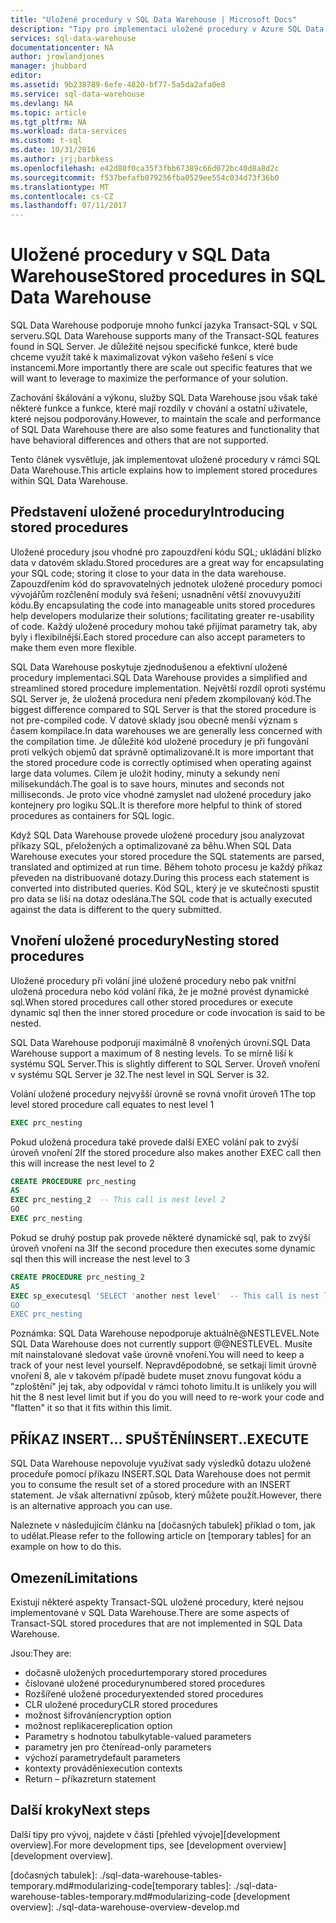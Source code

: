 ```yaml
---
title: "Uložené procedury v SQL Data Warehouse | Microsoft Docs"
description: "Tipy pro implementaci uložené procedury v Azure SQL Data Warehouse na vývoj řešení."
services: sql-data-warehouse
documentationcenter: NA
author: jrowlandjones
manager: jhubbard
editor: 
ms.assetid: 9b238789-6efe-4820-bf77-5a5da2afa0e8
ms.service: sql-data-warehouse
ms.devlang: NA
ms.topic: article
ms.tgt_pltfrm: NA
ms.workload: data-services
ms.custom: t-sql
ms.date: 10/31/2016
ms.author: jrj;barbkess
ms.openlocfilehash: e42d80f0ca35f3fbb67389c66d072bc40d8a8d2c
ms.sourcegitcommit: f537befafb079256fba0529ee554c034d73f36b0
ms.translationtype: MT
ms.contentlocale: cs-CZ
ms.lasthandoff: 07/11/2017
---
```

# <a name="stored-procedures-in-sql-data-warehouse"></a><span data-ttu-id="3441b-103">Uložené procedury v SQL Data Warehouse</span><span class="sxs-lookup"><span data-stu-id="3441b-103">Stored procedures in SQL Data Warehouse</span></span>
<span data-ttu-id="3441b-104">SQL Data Warehouse podporuje mnoho funkcí jazyka Transact-SQL v SQL serveru.</span><span class="sxs-lookup"><span data-stu-id="3441b-104">SQL Data Warehouse supports many of the Transact-SQL features found in SQL Server.</span></span> <span data-ttu-id="3441b-105">Je důležité nejsou specifické funkce, které bude chceme využít také k maximalizovat výkon vašeho řešení s více instancemi.</span><span class="sxs-lookup"><span data-stu-id="3441b-105">More importantly there are scale out specific features that we will want to leverage to maximize the performance of your solution.</span></span>

<span data-ttu-id="3441b-106">Zachování škálování a výkonu, služby SQL Data Warehouse jsou však také některé funkce a funkce, které mají rozdíly v chování a ostatní uživatele, které nejsou podporovány.</span><span class="sxs-lookup"><span data-stu-id="3441b-106">However, to maintain the scale and performance of SQL Data Warehouse there are also some features and functionality that have behavioral differences and others that are not supported.</span></span>

<span data-ttu-id="3441b-107">Tento článek vysvětluje, jak implementovat uložené procedury v rámci SQL Data Warehouse.</span><span class="sxs-lookup"><span data-stu-id="3441b-107">This article explains how to implement stored procedures within SQL Data Warehouse.</span></span>

## <a name="introducing-stored-procedures"></a><span data-ttu-id="3441b-108">Představení uložené procedury</span><span class="sxs-lookup"><span data-stu-id="3441b-108">Introducing stored procedures</span></span>
<span data-ttu-id="3441b-109">Uložené procedury jsou vhodné pro zapouzdření kódu SQL; ukládání blízko data v datovém skladu.</span><span class="sxs-lookup"><span data-stu-id="3441b-109">Stored procedures are a great way for encapsulating your SQL code; storing it close to your data in the data warehouse.</span></span> <span data-ttu-id="3441b-110">Zapouzdřením kód do spravovatelných jednotek uložené procedury pomoci vývojářům rozčlenění moduly svá řešení; usnadnění větší znovuvyužití kódu.</span><span class="sxs-lookup"><span data-stu-id="3441b-110">By encapsulating the code into manageable units stored procedures help developers modularize their solutions; facilitating greater re-usability of code.</span></span> <span data-ttu-id="3441b-111">Každý uložené procedury mohou také přijímat parametry tak, aby byly i flexibilnější.</span><span class="sxs-lookup"><span data-stu-id="3441b-111">Each stored procedure can also accept parameters to make them even more flexible.</span></span>

<span data-ttu-id="3441b-112">SQL Data Warehouse poskytuje zjednodušenou a efektivní uložené procedury implementaci.</span><span class="sxs-lookup"><span data-stu-id="3441b-112">SQL Data Warehouse provides a simplified and streamlined stored procedure implementation.</span></span> <span data-ttu-id="3441b-113">Největší rozdíl oproti systému SQL Server je, že uložená procedura není předem zkompilovaný kód.</span><span class="sxs-lookup"><span data-stu-id="3441b-113">The biggest difference compared to SQL Server is that the stored procedure is not pre-compiled code.</span></span> <span data-ttu-id="3441b-114">V datové sklady jsou obecně menší význam s časem kompilace.</span><span class="sxs-lookup"><span data-stu-id="3441b-114">In data warehouses we are generally less concerned with the compilation time.</span></span> <span data-ttu-id="3441b-115">Je důležité kód uložené procedury je při fungování proti velkých objemů dat správně optimalizované.</span><span class="sxs-lookup"><span data-stu-id="3441b-115">It is more important that the stored procedure code is correctly optimised when operating against large data volumes.</span></span> <span data-ttu-id="3441b-116">Cílem je uložit hodiny, minuty a sekundy není milisekundách.</span><span class="sxs-lookup"><span data-stu-id="3441b-116">The goal is to save hours, minutes and seconds not milliseconds.</span></span> <span data-ttu-id="3441b-117">Je proto více vhodné zamyslet nad uložené procedury jako kontejnery pro logiku SQL.</span><span class="sxs-lookup"><span data-stu-id="3441b-117">It is therefore more helpful to think of stored procedures as containers for SQL logic.</span></span>     

<span data-ttu-id="3441b-118">Když SQL Data Warehouse provede uložené procedury jsou analyzovat příkazy SQL, přeložených a optimalizované za běhu.</span><span class="sxs-lookup"><span data-stu-id="3441b-118">When SQL Data Warehouse executes your stored procedure the SQL statements are parsed, translated and optimized at run time.</span></span> <span data-ttu-id="3441b-119">Během tohoto procesu je každý příkaz převeden na distribuované dotazy.</span><span class="sxs-lookup"><span data-stu-id="3441b-119">During this process each statement is converted into distributed queries.</span></span> <span data-ttu-id="3441b-120">Kód SQL, který je ve skutečnosti spustit pro data se liší na dotaz odeslána.</span><span class="sxs-lookup"><span data-stu-id="3441b-120">The SQL code that is actually executed against the data is different to the query submitted.</span></span>

## <a name="nesting-stored-procedures"></a><span data-ttu-id="3441b-121">Vnoření uložené procedury</span><span class="sxs-lookup"><span data-stu-id="3441b-121">Nesting stored procedures</span></span>
<span data-ttu-id="3441b-122">Uložené procedury při volání jiné uložené procedury nebo pak vnitřní uložená procedura nebo kód volání říká, že je možné provést dynamické sql.</span><span class="sxs-lookup"><span data-stu-id="3441b-122">When stored procedures call other stored procedures or execute dynamic sql then the inner stored procedure or code invocation is said to be nested.</span></span>

<span data-ttu-id="3441b-123">SQL Data Warehouse podporují maximálně 8 vnořených úrovní.</span><span class="sxs-lookup"><span data-stu-id="3441b-123">SQL Data Warehouse support a maximum of 8 nesting levels.</span></span> <span data-ttu-id="3441b-124">To se mírně liší k systému SQL Server.</span><span class="sxs-lookup"><span data-stu-id="3441b-124">This is slightly different to SQL Server.</span></span> <span data-ttu-id="3441b-125">Úroveň vnoření v systému SQL Server je 32.</span><span class="sxs-lookup"><span data-stu-id="3441b-125">The nest level in SQL Server is 32.</span></span>

<span data-ttu-id="3441b-126">Volání uložené procedury nejvyšší úrovně se rovná vnořit úroveň 1</span><span class="sxs-lookup"><span data-stu-id="3441b-126">The top level stored procedure call equates to nest level 1</span></span>

```sql
EXEC prc_nesting
```
<span data-ttu-id="3441b-127">Pokud uložená procedura také provede další EXEC volání pak to zvýší úroveň vnoření 2</span><span class="sxs-lookup"><span data-stu-id="3441b-127">If the stored procedure also makes another EXEC call then this will increase the nest level to 2</span></span>

```sql
CREATE PROCEDURE prc_nesting
AS
EXEC prc_nesting_2  -- This call is nest level 2
GO
EXEC prc_nesting
```
<span data-ttu-id="3441b-128">Pokud se druhý postup pak provede některé dynamické sql, pak to zvýší úroveň vnoření na 3</span><span class="sxs-lookup"><span data-stu-id="3441b-128">If the second procedure then executes some dynamic sql then this will increase the nest level to 3</span></span>

```sql
CREATE PROCEDURE prc_nesting_2
AS
EXEC sp_executesql 'SELECT 'another nest level'  -- This call is nest level 2
GO
EXEC prc_nesting
```

<span data-ttu-id="3441b-129">Poznámka: SQL Data Warehouse nepodporuje aktuálně@NESTLEVEL.</span><span class="sxs-lookup"><span data-stu-id="3441b-129">Note SQL Data Warehouse does not currently support @@NESTLEVEL.</span></span> <span data-ttu-id="3441b-130">Musíte mít nainstalované sledovat vaše úrovně vnoření.</span><span class="sxs-lookup"><span data-stu-id="3441b-130">You will need to keep a track of your nest level yourself.</span></span> <span data-ttu-id="3441b-131">Nepravděpodobné, se setkají limit úrovně vnoření 8, ale v takovém případě budete muset znovu fungovat kódu a "zploštění" jej tak, aby odpovídal v rámci tohoto limitu.</span><span class="sxs-lookup"><span data-stu-id="3441b-131">It is unlikely you will hit the 8 nest level limit but if you do you will need to re-work your code and "flatten" it so that it fits within this limit.</span></span>

## <a name="insertexecute"></a><span data-ttu-id="3441b-132">PŘÍKAZ INSERT... SPUŠTĚNÍ</span><span class="sxs-lookup"><span data-stu-id="3441b-132">INSERT..EXECUTE</span></span>
<span data-ttu-id="3441b-133">SQL Data Warehouse nepovoluje využívat sady výsledků dotazu uložené proceduře pomocí příkazu INSERT.</span><span class="sxs-lookup"><span data-stu-id="3441b-133">SQL Data Warehouse does not permit you to consume the result set of a stored procedure with an INSERT statement.</span></span> <span data-ttu-id="3441b-134">Je však alternativní způsob, který můžete použít.</span><span class="sxs-lookup"><span data-stu-id="3441b-134">However, there is an alternative approach you can use.</span></span>

<span data-ttu-id="3441b-135">Naleznete v následujícím článku na [dočasných tabulek] příklad o tom, jak to udělat.</span><span class="sxs-lookup"><span data-stu-id="3441b-135">Please refer to the following article on [temporary tables] for an example on how to do this.</span></span>

## <a name="limitations"></a><span data-ttu-id="3441b-136">Omezení</span><span class="sxs-lookup"><span data-stu-id="3441b-136">Limitations</span></span>
<span data-ttu-id="3441b-137">Existují některé aspekty Transact-SQL uložené procedury, které nejsou implementované v SQL Data Warehouse.</span><span class="sxs-lookup"><span data-stu-id="3441b-137">There are some aspects of Transact-SQL stored procedures that are not implemented in SQL Data Warehouse.</span></span>

<span data-ttu-id="3441b-138">Jsou:</span><span class="sxs-lookup"><span data-stu-id="3441b-138">They are:</span></span>

* <span data-ttu-id="3441b-139">dočasně uložených procedur</span><span class="sxs-lookup"><span data-stu-id="3441b-139">temporary stored procedures</span></span>
* <span data-ttu-id="3441b-140">číslované uložené procedury</span><span class="sxs-lookup"><span data-stu-id="3441b-140">numbered stored procedures</span></span>
* <span data-ttu-id="3441b-141">Rozšířené uložené procedury</span><span class="sxs-lookup"><span data-stu-id="3441b-141">extended stored procedures</span></span>
* <span data-ttu-id="3441b-142">CLR uložené procedury</span><span class="sxs-lookup"><span data-stu-id="3441b-142">CLR stored procedures</span></span>
* <span data-ttu-id="3441b-143">možnost šifrování</span><span class="sxs-lookup"><span data-stu-id="3441b-143">encryption option</span></span>
* <span data-ttu-id="3441b-144">možnost replikace</span><span class="sxs-lookup"><span data-stu-id="3441b-144">replication option</span></span>
* <span data-ttu-id="3441b-145">Parametry s hodnotou tabulky</span><span class="sxs-lookup"><span data-stu-id="3441b-145">table-valued parameters</span></span>
* <span data-ttu-id="3441b-146">parametry jen pro čtení</span><span class="sxs-lookup"><span data-stu-id="3441b-146">read-only parameters</span></span>
* <span data-ttu-id="3441b-147">výchozí parametry</span><span class="sxs-lookup"><span data-stu-id="3441b-147">default parameters</span></span>
* <span data-ttu-id="3441b-148">kontexty provádění</span><span class="sxs-lookup"><span data-stu-id="3441b-148">execution contexts</span></span>
* <span data-ttu-id="3441b-149">Return – příkaz</span><span class="sxs-lookup"><span data-stu-id="3441b-149">return statement</span></span>

## <a name="next-steps"></a><span data-ttu-id="3441b-150">Další kroky</span><span class="sxs-lookup"><span data-stu-id="3441b-150">Next steps</span></span>
<span data-ttu-id="3441b-151">Další tipy pro vývoj, najdete v části [přehled vývoje][development overview].</span><span class="sxs-lookup"><span data-stu-id="3441b-151">For more development tips, see [development overview][development overview].</span></span>

<!--Image references-->

<!--Article references-->
<span data-ttu-id="3441b-152">[dočasných tabulek]: ./sql-data-warehouse-tables-temporary.md#modularizing-code</span><span class="sxs-lookup"><span data-stu-id="3441b-152">[temporary tables]: ./sql-data-warehouse-tables-temporary.md#modularizing-code</span></span>
[development overview]: ./sql-data-warehouse-overview-develop.md

<!--MSDN references-->
[nest level]: https://msdn.microsoft.com/library/ms187371.aspx

<!--Other Web references-->
